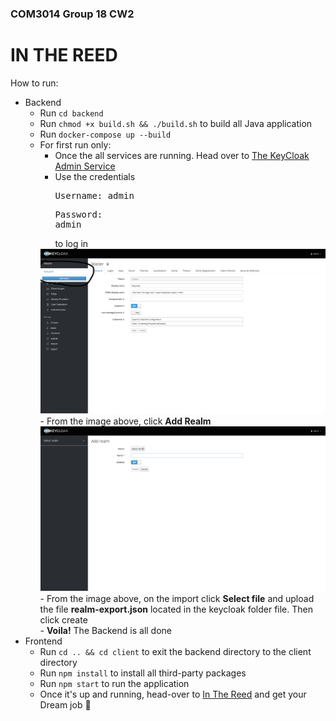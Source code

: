### COM3014 Group 18 CW2


# IN THE REED 

How to run:
 - Backend
   - Run <code>cd backend</code>
   - Run <code>chmod +x build.sh && ./build.sh</code> to build all Java application
   - Run <code>docker-compose up --build</code>
   - For first run only:
     - Once the all services are running. Head over to [The KeyCloak Admin Service](http://localhost:9004)
     - Use the credentials <pre>Username: admin</pre><pre>Password: admin</pre> to log in
     <img src="backend/keycloak/setup1.png"  alt="keycloak"/>
     - From the image above, click <b>Add Realm</b>
     <img src="backend/keycloak/setup2.png"  alt="keycloak"/>
     - From the image above, on the import click <b>Select file</b> and upload the file <b>realm-export.json</b> located in the keycloak folder file. Then click create<br />
     - <b>Voila!</b> The Backend is all done<br>
 - Frontend
   - Run <code>cd .. && cd client</code> to exit the backend directory to the client directory
   - Run <code>npm install</code> to install all third-party packages
   - Run <code>npm start</code> to run the application
   - Once it's up and running, head-over to [In The Reed](http://localhost:3000) and get your Dream job 💃
